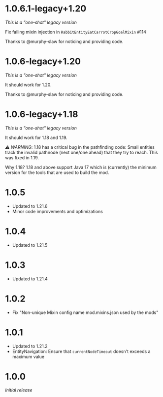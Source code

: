 # 1.0.6.1-legacy+1.20
_This is a "one-shot" legacy version_

Fix failing mixin injection in `RabbitEntityEatCarrotCropGoalMixin` #114

Thanks to @murphy-slaw for noticing and providing code.

# 1.0.6-legacy+1.20
_This is a "one-shot" legacy version_

It should work for 1.20.

Thanks to @murphy-slaw for noticing and providing code.

# 1.0.6-legacy+1.18
_This is a "one-shot" legacy version_

It should work for 1.18 and 1.19.

_⚠️ WARNING_: 1.18 has a critical bug in the pathfinding code: Small entities track the invalid pathnode (next one/one ahead) that they try to reach. This was fixed in 1.19.

Why 1.18?
1.18 and above support Java 17 which is (currently) the minimum version for the tools that are used to build the mod.

# 1.0.5
* Updated to 1.21.6
* Minor code improvements and optimizations

# 1.0.4
* Updated to 1.21.5

# 1.0.3
* Updated to 1.21.4

# 1.0.2
* Fix "Non-unique Mixin config name mod.mixins.json used by the mods"

# 1.0.1
* Updated to 1.21.2
* EntityNavigation: Ensure that ``currentNodeTimeout`` doesn't exceeds a maximum value

# 1.0.0
_Initial release_

